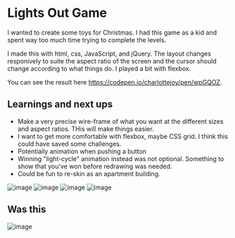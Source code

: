 # Lights Out Game
 
I wanted to create some toys for Christmas. I had this game as a kid and spent way too much time trying to complete the levels.

I made this with html, css, JavaScript, and jQuery. The layout changes responively to suite the aspect ratio of the screen and the cursor should change according to what things do. I played a  bit with flexbox. 

You can see the result here https://codepen.io/charlottejoy/pen/wpGQOZ.

## Learnings and next ups
- Make a very precise wire-frame of what you want at the different sizes and aspect ratios. THis will make things easier. 
- I want to get more comfortable with flexbox, maybe CSS grid. I think this could have saved some challenges. 
- Potentially animation when pushing a button
- Winning "light-cycle" animation instead was not optional. Something to show that you've won before redrawing was needed.
- Could be fun to re-skin as an apartment building.

![image](https://user-images.githubusercontent.com/17909419/35778468-953fa7c2-098c-11e8-8e6a-3358cc2ce51c.png)
![image](https://user-images.githubusercontent.com/17909419/35778471-a7b3389c-098c-11e8-9ac9-fbb9a6aadc30.png)
![image](https://user-images.githubusercontent.com/17909419/35778495-dd90d2bc-098c-11e8-8519-6a5c61b3efe6.png)
![image](https://user-images.githubusercontent.com/17909419/35778506-ee1e4ec0-098c-11e8-9e94-581c5a5db288.png)

## Was this
![image](https://user-images.githubusercontent.com/17909419/34641188-41d70dc0-f2ce-11e7-88c4-a5ec42314753.png)
